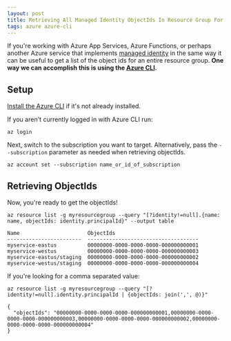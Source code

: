 ```yaml
---
layout: post
title: Retrieving All Managed Identity ObjectIds In Resource Group For Azure App Services And Azure Functions Using Azure CLI
tags: azure azure-cli
---
```


If you're working with Azure App Services, Azure Functions, or perhaps another Azure service that implements [managed identity](https://learn.microsoft.com/en-us/azure/active-directory/managed-identities-azure-resources/) in the same way it can be useful to get a list of the object ids for an entire resource group. **One way we can accomplish this is using the [Azure CLI](https://learn.microsoft.com/en-us/cli/azure/).**

## Setup

[Install the Azure CLI](https://learn.microsoft.com/en-us/cli/azure/install-azure-cli) if it's not already installed.

If you aren't currently logged in with Azure CLI run:

```
az login
```

Next, switch to the subscription you want to target. Alternatively, pass the `--subscription` parameter as needed when retrieving objectIds.

```
az account set --subscription name_or_id_of_subscription
```

## Retrieving ObjectIds

Now, you're ready to get the objectIds!

```
az resource list -g myresourcegroup --query "[?identity!=null].{name: name, objectIds: identity.principalId}" --output table
```

```
Name                      ObjectIds
------------------------  ------------------------------------
myservice-eastus          00000000-0000-0000-0000-000000000001
myservice-westus          00000000-0000-0000-0000-000000000003
myservice-eastus/staging  00000000-0000-0000-0000-000000000002
myservice-westus/staging  00000000-0000-0000-0000-000000000004
```

If you're looking for a comma separated value:

```
az resource list -g myresourcegroup --query "[?identity!=null].identity.principalId | {objectIds: join(',', @)}"
```

```
{
  "objectIds": "00000000-0000-0000-0000-000000000001,00000000-0000-0000-0000-000000000003,00000000-0000-0000-0000-000000000002,00000000-0000-0000-0000-000000000004"
}
```

